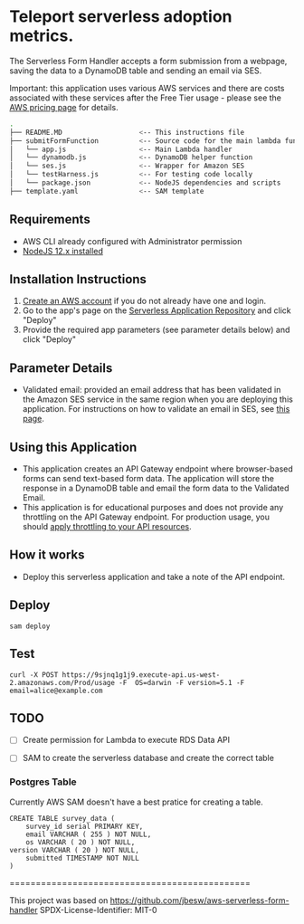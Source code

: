 # Teleport serverless adoption metrics.

The Serverless Form Handler accepts a form submission from a webpage, saving the data to a DynamoDB table and sending an email via SES.

Important: this application uses various AWS services and there are costs associated with these services after the Free Tier usage - please see the [AWS  pricing page](https://aws.amazon.com/pricing/) for details.

```bash
.
├── README.MD                   <-- This instructions file
├── submitFormFunction          <-- Source code for the main lambda function
│   └── app.js                  <-- Main Lambda handler
│   └── dynamodb.js             <-- DynamoDB helper function
│   └── ses.js                  <-- Wrapper for Amazon SES
│   └── testHarness.js          <-- For testing code locally
│   └── package.json            <-- NodeJS dependencies and scripts
├── template.yaml               <-- SAM template
```

## Requirements

* AWS CLI already configured with Administrator permission
* [NodeJS 12.x installed](https://nodejs.org/en/download/)

## Installation Instructions

1. [Create an AWS account](https://portal.aws.amazon.com/gp/aws/developer/registration/index.html) if you do not already have one and login.
1. Go to the app's page on the [Serverless Application Repository](https://serverlessrepo.aws.amazon.com/applications/) and click "Deploy"
1. Provide the required app parameters (see parameter details below) and click "Deploy"

## Parameter Details

* Validated email: provided an email address that has been validated in the Amazon SES service in the same region when you are deploying this application. For instructions on how to validate an email in SES, see [this page](https://docs.aws.amazon.com/ses/latest/DeveloperGuide/verify-email-addresses-procedure.html).

## Using this Application

* This application creates an API Gateway endpoint where browser-based forms can send text-based form data. The application will store the response in a DynamoDB table and email the form data to the Validated Email.
* This application is for educational purposes and does not provide any throttling on the API Gateway endpoint. For production usage, you should [apply throttling to your API resources](https://docs.aws.amazon.com/apigateway/latest/developerguide/api-gateway-request-throttling.html).

## How it works

* Deploy this serverless application and take a note of the API endpoint.

## Deploy


`sam deploy`

## Test

`curl -X POST https://9sjnq1g1j9.execute-api.us-west-2.amazonaws.com/Prod/usage -F  OS=darwin -F version=5.1 -F email=alice@example.com `


## TODO

- [ ] Create permission for Lambda to execute RDS Data API
- [ ] SAM to create the serverless database and create the correct table


### Postgres Table

Currently AWS SAM doesn't have a best pratice for creating a table.

```
CREATE TABLE survey_data (
	survey_id serial PRIMARY KEY,
	email VARCHAR ( 255 ) NOT NULL,
	os VARCHAR ( 20 ) NOT NULL,
version VARCHAR ( 20 ) NOT NULL,
	submitted TIMESTAMP NOT NULL
)
```

==============================================

This project was based on https://github.com/jbesw/aws-serverless-form-handler
SPDX-License-Identifier: MIT-0